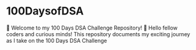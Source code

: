 # 100DaysofDSA
🚀 Welcome to my 100 Days DSA Challenge Repository! 🎉 
Hello fellow coders and curious minds! This repository documents my exciting journey as I take on the 100 Days DSA Challenge
